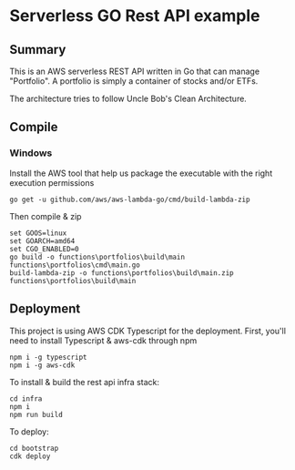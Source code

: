 # Serverless GO Rest API example 

## Summary

This is an AWS serverless REST API written in Go that can manage "Portfolio". A portfolio is simply a container of
stocks and/or ETFs.

The architecture tries to follow Uncle Bob's Clean Architecture.

## Compile

### Windows

Install the AWS tool that help us package the executable with the right execution permissions
```
go get -u github.com/aws/aws-lambda-go/cmd/build-lambda-zip 
```

Then compile & zip
```
set GOOS=linux
set GOARCH=amd64
set CGO_ENABLED=0
go build -o functions\portfolios\build\main functions\portfolios\cmd\main.go
build-lambda-zip -o functions\portfolios\build\main.zip functions\portfolios\build\main
```

## Deployment

This project is using AWS CDK Typescript for the deployment. First, you'll need to install 
Typescript & aws-cdk through npm 

```
npm i -g typescript
npm i -g aws-cdk
```

To install & build the rest api infra stack:

``` 
cd infra
npm i
npm run build
```

To deploy:

```
cd bootstrap
cdk deploy
```
